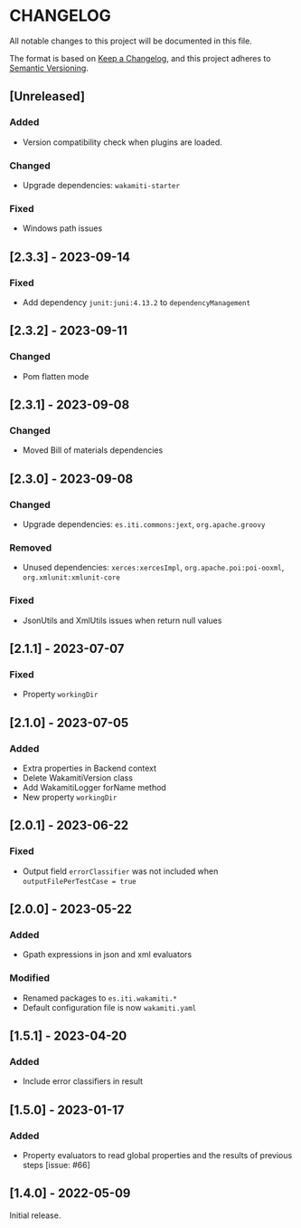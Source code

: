 # CHANGELOG

All notable changes to this project will be documented in this file.

The format is based on [Keep a Changelog][1],
and this project adheres to [Semantic Versioning][2].


## [Unreleased]

### Added
- Version compatibility check when plugins are loaded.

### Changed
- Upgrade dependencies: `wakamiti-starter`

### Fixed
- Windows path issues


## [2.3.3] - 2023-09-14

### Fixed
- Add dependency `junit:juni:4.13.2` to `dependencyManagement`


## [2.3.2] - 2023-09-11

### Changed
- Pom flatten mode


## [2.3.1] - 2023-09-08

### Changed
- Moved Bill of materials dependencies


## [2.3.0] - 2023-09-08

### Changed
- Upgrade dependencies: `es.iti.commons:jext`, `org.apache.groovy`

### Removed
- Unused dependencies: `xerces:xercesImpl`, `org.apache.poi:poi-ooxml`, `org.xmlunit:xmlunit-core`

### Fixed
- JsonUtils and XmlUtils issues when return null values


## [2.1.1] - 2023-07-07

### Fixed
- Property `workingDir`


## [2.1.0] - 2023-07-05

### Added
- Extra properties in Backend context
- Delete WakamitiVersion class
- Add WakamitiLogger forName method
- New property `workingDir`


## [2.0.1] - 2023-06-22

### Fixed
- Output field `errorClassifier` was not included when `outputFilePerTestCase = true`


## [2.0.0] - 2023-05-22

### Added
- Gpath expressions in json and xml evaluators

### Modified
- Renamed packages to ```es.iti.wakamiti.*```
- Default configuration file is now ```wakamiti.yaml```


## [1.5.1] - 2023-04-20

### Added
- Include error classifiers in result


## [1.5.0] - 2023-01-17

### Added
- Property evaluators to read global properties and the results of previous steps [issue: #66]


## [1.4.0] - 2022-05-09

Initial release.  


[1]: <https://keepachangelog.com/en/1.0.0/>
[2]: <https://semver.org>